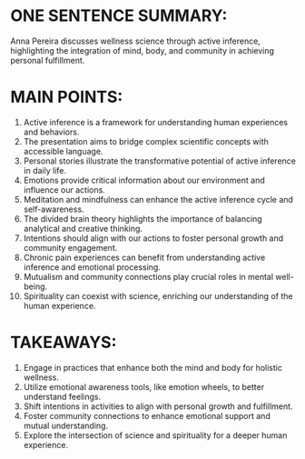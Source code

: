 # ONE SENTENCE SUMMARY:
Anna Pereira discusses wellness science through active inference, highlighting the integration of mind, body, and community in achieving personal fulfillment.

# MAIN POINTS:
1. Active inference is a framework for understanding human experiences and behaviors.
2. The presentation aims to bridge complex scientific concepts with accessible language.
3. Personal stories illustrate the transformative potential of active inference in daily life.
4. Emotions provide critical information about our environment and influence our actions.
5. Meditation and mindfulness can enhance the active inference cycle and self-awareness.
6. The divided brain theory highlights the importance of balancing analytical and creative thinking.
7. Intentions should align with our actions to foster personal growth and community engagement.
8. Chronic pain experiences can benefit from understanding active inference and emotional processing.
9. Mutualism and community connections play crucial roles in mental well-being.
10. Spirituality can coexist with science, enriching our understanding of the human experience.

# TAKEAWAYS:
1. Engage in practices that enhance both the mind and body for holistic wellness.
2. Utilize emotional awareness tools, like emotion wheels, to better understand feelings.
3. Shift intentions in activities to align with personal growth and fulfillment.
4. Foster community connections to enhance emotional support and mutual understanding.
5. Explore the intersection of science and spirituality for a deeper human experience.
